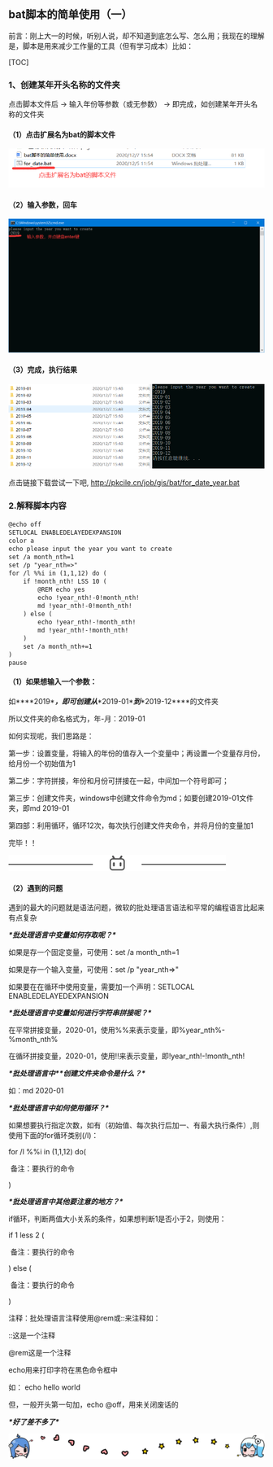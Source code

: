## bat脚本的简单使用（一）

前言：刚上大一的时候，听别人说，却不知道到底怎么写、怎么用；我现在的理解是，脚本是用来减少工作量的工具（但有学习成本）比如：

[TOC]

### 1、创建某年开头名称的文件夹

点击脚本文件后 → 输入年份等参数（或无参数） → 即完成，如创建某年开头名称的文件夹

#### （1）点击扩展名为bat的脚本文件

![img](./2020-12-07-bat脚本的简单使用-1/1-点击运行.png "点击运行脚本") 



#### （2）输入参数，回车

![img](./2020-12-07-bat脚本的简单使用-1/2-输入参数.png "输入参数") 

#### （3）完成，执行结果

![img](./2020-12-07-bat脚本的简单使用-1/3-生成文件夹并打印出结果.png "执行结果") 

点击链接下载尝试一下吧, http://pkcile.cn/job/gis/bat/for_date_year.bat




### 2.解释脚本内容


```
@echo off
SETLOCAL ENABLEDELAYEDEXPANSION
color a
echo please input the year you want to create
set /a month_nth=1
set /p "year_nth=>"
for /l %%i in (1,1,12) do (
    if !month_nth! LSS 10 (
        @REM echo yes
        echo !year_nth!-0!month_nth!
        md !year_nth!-0!month_nth!
    ) else (
        echo !year_nth!-!month_nth!
        md !year_nth!-!month_nth!
    )   
    set /a month_nth+=1
)
pause
```



#### （1）如果想输入一个参数：

如***\*2019\****，即可创建从***\*2019-01\****到***\*2019-12\****的文件夹

所以文件夹的命名格式为，年-月：2019-01

如何实现呢，我们思路是：

第一步：设置变量，将输入的年份的值存入一个变量中；再设置一个变量存月份，给月份一个初始值为1

第二步：字符拼接，年份和月份可拼接在一起，中间加一个符号即可；

第三步：创建文件夹，windows中创建文件命令为md；如要创建2019-01文件夹，即md 2019-01

第四部：利用循环，循环12次，每次执行创建文件夹命令，并将月份的变量加1

完毕！！

![img](./2020-12-07-bat脚本的简单使用-1/4adb9255ada5b97061e610b682b8636764fe50ed.png@progressive.webp)

#### （2）遇到的问题

遇到的最大的问题就是语法问题，微软的批处理语言语法和平常的编程语言比起来有点复杂

***\*批处理语言中变量如何存取呢？\****

如果是存一个固定变量，可使用：set /a month_nth=1

如果是存一个输入变量，可使用：set /p "year_nth=>"

如果要在在循环中使用变量，需要加一个声明：SETLOCAL ENABLEDELAYEDEXPANSION



***\*批处理语言中变量如何进行字符串拼接呢？\****

在平常拼接变量，2020-01，使用%%来表示变量，即%year_nth%-%month_nth%

在循环拼接变量，2020-01，使用!!来表示变量，即!year_nth!-!month_nth!

 

***\*批处理语言中\*******\*创建文件夹命令是什么？\****

如：md 2020-01

 

***\*批处理语言中如何使用循环？\****

如果想要执行指定次数，如有（初始值、每次执行后加一、有最大执行条件）,则使用下面的for循环类别(/l)：

for /l %%i in (1,1,12) do(

​	备注：要执行的命令

)

 

***\*批处理语言中其他要注意的地方？\****

if循环，判断两值大小关系的条件，如果想判断1是否小于2，则使用：

if 1 less 2 (

​	备注：要执行的命令

) else (

​	备注：要执行的命令

)

 

注释：批处理语言注释使用@rem或::来注释如：

::这是一个注释

@rem这是一个注释

 

echo用来打印字符在黑色命令框中

如： echo hello world

但，一般开头第一句加，echo @off，用来关闭废话的

 

***\*好了差不多了\****


![img](./2020-12-07-bat脚本的简单使用-1/02db465212d3c374a43c60fa2625cc1caeaab796.png@progressive.webp)